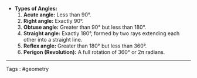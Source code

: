 - **Types of Angles:**
    1. **Acute angle:** Less than 90°.
    2. **Right angle:** Exactly 90°.
    3. **Obtuse angle:** Greater than 90° but less than 180°.
    4. **Straight angle:** Exactly 180°, formed by two rays extending each other into a straight line.
    5. **Reflex angle:** Greater than 180° but less than 360°.
    6. **Perigon (Revolution):** A full rotation of 360° or 2π radians.
___
Tags : #geometry 
